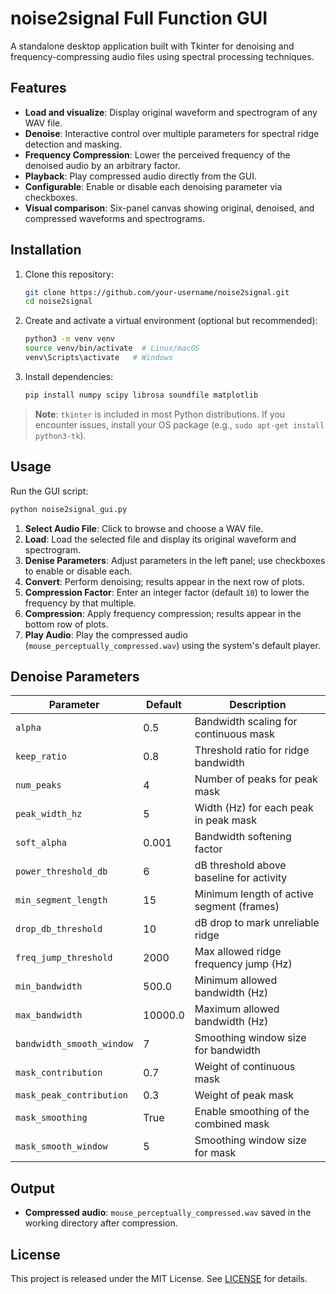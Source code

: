 # noise2signal Full Function GUI

A standalone desktop application built with Tkinter for denoising and frequency-compressing audio files using spectral processing techniques.

## Features

- **Load and visualize**: Display original waveform and spectrogram of any WAV file.
- **Denoise**: Interactive control over multiple parameters for spectral ridge detection and masking.
- **Frequency Compression**: Lower the perceived frequency of the denoised audio by an arbitrary factor.
- **Playback**: Play compressed audio directly from the GUI.
- **Configurable**: Enable or disable each denoising parameter via checkboxes.
- **Visual comparison**: Six-panel canvas showing original, denoised, and compressed waveforms and spectrograms.

## Installation

1. Clone this repository:
   ```bash
   git clone https://github.com/your-username/noise2signal.git
   cd noise2signal
   ```
2. Create and activate a virtual environment (optional but recommended):
   ```bash
   python3 -m venv venv
   source venv/bin/activate  # Linux/macOS
   venv\Scripts\activate   # Windows
   ```
3. Install dependencies:
   ```bash
   pip install numpy scipy librosa soundfile matplotlib
   ```

> **Note**: `tkinter` is included in most Python distributions. If you encounter issues, install your OS package (e.g., `sudo apt-get install python3-tk`).

## Usage

Run the GUI script:

```bash
python noise2signal_gui.py
```

1. **Select Audio File**: Click to browse and choose a WAV file.
2. **Load**: Load the selected file and display its original waveform and spectrogram.
3. **Denise Parameters**: Adjust parameters in the left panel; use checkboxes to enable or disable each.
4. **Convert**: Perform denoising; results appear in the next row of plots.
5. **Compression Factor**: Enter an integer factor (default `10`) to lower the frequency by that multiple.
6. **Compression**: Apply frequency compression; results appear in the bottom row of plots.
7. **Play Audio**: Play the compressed audio (`mouse_perceptually_compressed.wav`) using the system's default player.

## Denoise Parameters

| Parameter                 | Default | Description                               |
| ------------------------- | ------- | ----------------------------------------- |
| `alpha`                   | 0.5     | Bandwidth scaling for continuous mask     |
| `keep_ratio`              | 0.8     | Threshold ratio for ridge bandwidth       |
| `num_peaks`               | 4       | Number of peaks for peak mask             |
| `peak_width_hz`           | 5       | Width (Hz) for each peak in peak mask     |
| `soft_alpha`              | 0.001   | Bandwidth softening factor                |
| `power_threshold_db`      | 6       | dB threshold above baseline for activity  |
| `min_segment_length`      | 15      | Minimum length of active segment (frames) |
| `drop_db_threshold`       | 10      | dB drop to mark unreliable ridge          |
| `freq_jump_threshold`     | 2000    | Max allowed ridge frequency jump (Hz)     |
| `min_bandwidth`           | 500.0   | Minimum allowed bandwidth (Hz)            |
| `max_bandwidth`           | 10000.0 | Maximum allowed bandwidth (Hz)            |
| `bandwidth_smooth_window` | 7       | Smoothing window size for bandwidth       |
| `mask_contribution`       | 0.7     | Weight of continuous mask                 |
| `mask_peak_contribution`  | 0.3     | Weight of peak mask                       |
| `mask_smoothing`          | True    | Enable smoothing of the combined mask     |
| `mask_smooth_window`      | 5       | Smoothing window size for mask            |

## Output

- **Compressed audio**: `mouse_perceptually_compressed.wav` saved in the working directory after compression.

## License

This project is released under the MIT License. See [LICENSE](LICENSE) for details.
